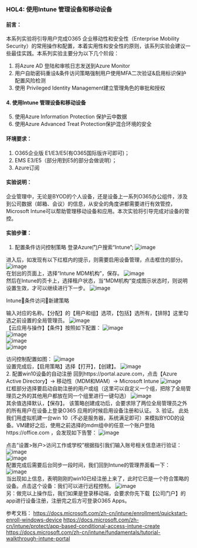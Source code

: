 ### HOL4: 使用Intune 管理设备和移动设备
#### 前言：
本系列实验将引导用户完成O365 企业移动性和安全性（Enterprise Mobility Security）的常用操作和配置，本着实用性和安全性的原则，该系列实验会建议一些最佳实践。本系列实验主要分为以下几个阶段：
1.	将Azure AD 登陆和审核日志发送到Azure Monitor
2.	用户自助密码重设&条件访问策略强制用户使用MFA二次验证&启用标识保护配置风险检测
3.	使用 Privileged Identity Management建立管理角色的审批和授权
#### 4.	使用Intune 管理设备和移动设备
5.	使用Azure Information Protection 保护云中数据
6.	使用Azure Advanced Treat Protection保护混合环境的安全

#### 环境要求：
1.	O365企业版 E1/E3/E5(有O365国际版许可即可)；
2.	EMS E3/E5（部分用到E5的部分会做说明）；
3.	Azure订阅
#### 实验说明：
企业管理中，无论是BYOD的个人设备，还是设备上一系列O365办公组件，涉及到公司数据（邮箱、会议）的信息，从安全的角度讲都需要进行有效管控，Microsoft Intune可以帮助管理移动设备和应用。本次实验将引导完成对设备的管控。
#### 实验步骤：
1.	配置条件访问控制策略
登录Azure门户搜索“Intune”;
![image](https://github.com/JanlenHu/OCPChinaPTSALLDOCS/blob/master/03.Azure资料合集/动手实验/image/EMS%20HOL4-2.jpg)
 
进入后，如发现有以下红框内的提示，则需要启用设备管理，点击框住的部分。
![image](https://github.com/JanlenHu/OCPChinaPTSALLDOCS/blob/master/03.Azure资料合集/动手实验/image/EMS%20HOL4-34.jpg)  
在划出的页面上，选择“Intune MDM机构”，保存。
![image](https://github.com/JanlenHu/OCPChinaPTSALLDOCS/blob/master/03.Azure资料合集/动手实验/image/EMS%20HOL4-36.jpg)   
然后在Intune的页卡上，选择租户状态，当“MDM机构“变成图示状态时，则说明设置生效，才可以继续进行下一步。
![image](https://github.com/JanlenHu/OCPChinaPTSALLDOCS/blob/master/03.Azure资料合集/动手实验/image/EMS%20HOL4-38.jpg)   
 

Intune条件访问新建策略

输入对应的名称。【分配】的【用户和组】选项，【包括】选所有，【排除】这里勾选之前设置的全局管理员。
![image](https://github.com/JanlenHu/OCPChinaPTSALLDOCS/blob/master/03.Azure资料合集/动手实验/image/EMS%20HOL4-4.jpg)    
【云应用与操作】【条件】按照如下配置：
![image](https://github.com/JanlenHu/OCPChinaPTSALLDOCS/blob/master/03.Azure资料合集/动手实验/image/EMS%20HOL4-6.jpg)    
![image](https://github.com/JanlenHu/OCPChinaPTSALLDOCS/blob/master/03.Azure资料合集/动手实验/image/EMS%20HOL4-8.jpg)   
![image](https://github.com/JanlenHu/OCPChinaPTSALLDOCS/blob/master/03.Azure资料合集/动手实验/image/EMS%20HOL4-10.jpg)    
![image](https://github.com/JanlenHu/OCPChinaPTSALLDOCS/blob/master/03.Azure资料合集/动手实验/image/EMS%20HOL4-12.jpg)    
 
访问控制配置如图：
![image](https://github.com/JanlenHu/OCPChinaPTSALLDOCS/blob/master/03.Azure资料合集/动手实验/image/EMS%20HOL4-14.jpg)    
设置完成后，【启用策略】选择【打开】，【创建】。
![image](https://github.com/JanlenHu/OCPChinaPTSALLDOCS/blob/master/03.Azure资料合集/动手实验/image/EMS%20HOL4-16.jpg)    
2.	配置win10设备的自动注册
回到https://portal.azure.com，点击【Azure Active Directory】-> 移动性（MDM和MAM）-> Microsoft Intune
![image](https://github.com/JanlenHu/OCPChinaPTSALLDOCS/blob/master/03.Azure资料合集/动手实验/image/EMS%20HOL4-18.jpg)    
红框部分选择要启动自助注册的用户或组（这里可以自定义一个组，把除了全局管理员之外的其他用户都放在同一个组里进行一键勾选）
![image](https://github.com/JanlenHu/OCPChinaPTSALLDOCS/blob/master/03.Azure资料合集/动手实验/image/EMS%20HOL4-20.jpg)    
其余值选择默认，【保存】。
该策略创建成功后，会要求除了两位全局管理员之外的所有用户在设备上登录O365 应用的时候启用设备注册和认证。
3.	验证。
此处我们用虚拟机建一台win 10（不必是服务器，系统满足即可）来模拟BYOD的设备。VM建好之后，使用之前选择的mdm组中的任意一个账户登陆https://office.com ，会发现如下告警：
![image](https://github.com/JanlenHu/OCPChinaPTSALLDOCS/blob/master/03.Azure资料合集/动手实验/image/EMS%20HOL4-22.jpg)   
 
点击“设置>账户>访问工作或学校”根据指引我们输入账号相关信息进行验证：
![image](https://github.com/JanlenHu/OCPChinaPTSALLDOCS/blob/master/03.Azure资料合集/动手实验/image/EMS%20HOL4-24.jpg)  
![image](https://github.com/JanlenHu/OCPChinaPTSALLDOCS/blob/master/03.Azure资料合集/动手实验/image/EMS%20HOL4-26.jpg)  
配置完成后需要后台同步一段时间，我们回到Intune的管理界面看一下：
![image](https://github.com/JanlenHu/OCPChinaPTSALLDOCS/blob/master/03.Azure资料合集/动手实验/image/EMS%20HOL4-28.jpg)    
当出现如上信息，表明刚刚的win10已经注册上来了，此时它已是一个符合策略的设备。点击这个设备：我们可以进行远程控制。
![image](https://github.com/JanlenHu/OCPChinaPTSALLDOCS/blob/master/03.Azure资料合集/动手实验/image/EMS%20HOL4-30.jpg)   
另：做完以上操作后，我们如果是登录移动端，会要求你先下载【公司门户】的app进行设备注册，注册完之后方可登录O365 Apps。 

参考文档：
https://docs.microsoft.com/zh-cn/intune/enrollment/quickstart-enroll-windows-device 
https://docs.microsoft.com/zh-cn/intune/protect/app-based-conditional-access-intune-create 
https://docs.microsoft.com/zh-cn/intune/fundamentals/tutorial-walkthrough-intune-portal 
